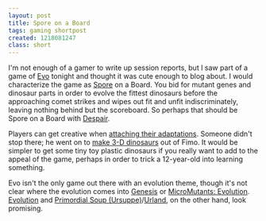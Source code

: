 ```yaml
---
layout: post
title: Spore on a Board
tags: gaming shortpost
created: 1218081247
class: short
---
```

I'm not enough of a gamer to write up session reports, but I saw part of a game of [Evo](http://www.boardgamegeek.com/game/1159) tonight and thought it was cute enough to blog about.  I would characterize the game as [Spore](http://www.spore.com/) on a Board.  You bid for mutant genes and dinosaur parts in order to evolve the fittest dinosaurs before the approaching comet strikes and wipes out fit and unfit indiscriminately, leaving nothing behind but the scoreboard. <!--break--> So perhaps that should be Spore on a Board with [Despair](http://despair.com/changewinds.html).

Players can get creative when [attaching their adaptations](http://www.boardgamegeek.com/image/226283).  Someone didn't stop there; he went on to [make 3-D dinosaurs](http://www.boardgamegeek.com/image/351496) out of Fimo.  It would be simpler to get some tiny toy plastic dinosaurs if you really want to add to the appeal of the game, perhaps in order to trick a 12-year-old into learning something.

Evo isn't the only game out there with an evolution theme, though it's not clear where the evolution comes into [Genesis](http://www.boardgamegeek.com/game/23981) or [MicroMutants: Evolution](http://www.boardgamegeek.com/game/31056).  [Evolution](http://www.boardgamegeek.com/game/24104) and [Primordial Soup (Ursuppe)](http://www.boardgamegeek.com/game/124)/[Urland](http://www.boardgamegeek.com/game/2539), on the other hand, look promising.
